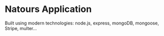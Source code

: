 # Natours Application

Built using modern technologies: node.js, express, mongoDB, mongoose, Stripe, multer...
